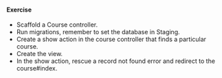 #### Exercise

* Scaffold a Course controller.
* Run migrations, remember to set the database in Staging.
* Create a show action in the course controller that finds a particular course. 
* Create the view.
* In the show action, rescue a record not found error and redirect to the course#index.